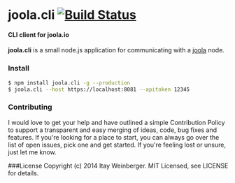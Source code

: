# joola.cli [![Build Status][3]][4]

#### CLI client for joola.io

**joola.cli** is a small node.js application for communicating with a [joola][joola] node.

### Install

```bash
$ npm install joola.cli -g --production
$ joola.cli --host https://localhost:8081 --apitoken 12345
```

### Contributing
I would love to get your help and have outlined a simple Contribution Policy to support a transparent and easy merging of ideas, code, bug fixes and features.
If you're looking for a place to start, you can always go over the list of open issues, pick one and get started. If you're feeling lost or unsure, just let me know.

###License
Copyright (c) 2014 Itay Weinberger. MIT Licensed, see LICENSE for details.


[1]: https://coveralls.io/repos/joola/joola.cli/badge.png?branch=master
[2]: https://coveralls.io/r/joola/joola.cli?branch=master
[3]: https://travis-ci.org/joola/joola.cli.png?branch=master
[4]: https://travis-ci.org/joola/joola.cli?branch=master

[joola]: http://github.com/joola/joola